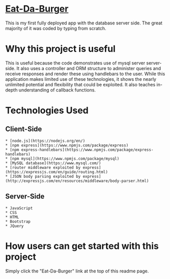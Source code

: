# [Eat-Da-Burger](https://stormy-sea-95986.herokuapp.com/)

This is my first fully deployed app with the database server side. The great majority of it was coded by typing from scratch.

# Why this project is useful
This is useful because the code demonstrates use of mysql server server-side. It also uses a controller and ORM structure to administer queries and receive responses and render these using handlebars to the user. While this application makes limited use of these technologies, it shows the nearly unlimited potential and flexibility that could be exploited. It also teaches in-depth understanding of callback functions.

# Technologies Used
##  Client-Side
    * [node.js](https://nodejs.org/en/)
    * [npm express](https://www.npmjs.com/package/express)
    * [npm express-handlebars](https://www.npmjs.com/package/express-handlebars)
    * [npm mysql](https://www.npmjs.com/package/mysql)
    * [MySQL database](https://www.mysql.com/)
    * [router middleware exploited by express](https://expressjs.com/en/guide/routing.html)
    * [JSON body parsing exploited by express](http://expressjs.com/en/resources/middleware/body-parser.html)
    
##  Server-Side
    * JavaScript
    * CSS
    * HTML
    * Bootstrap
    * JQuery

# How users can get started with this project
Simply click the "Eat-Da-Burger" link at the top of this readme page.
